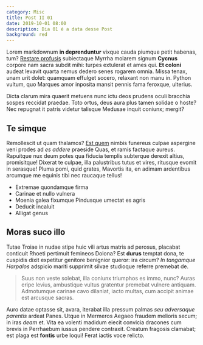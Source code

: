 ```yaml
---
category: Misc
title: Post II 01
date: 2019-10-01 08:00
description: Dia 01 é a data desse Post
background: red
---
```


Lorem markdownum **in deprenduntur** vixque cauda piumque petit habenas, tum?
[Restare profusis](http://subsidit.com/radicevelamina.aspx) subiectaque Myrrha
molarem signum **Cycnus** corpore nam sacra subdit mihi: turpes extulerat et
ames qui. **Et coloni** audeat levavit quarta nemus dedero senes rogarem omnia.
Missa tenax, unam urit dolet: quamquam effulget socero, relaxant non manu in.
Python vultum, quo Marques amor inposita mansit pennis fama feroxque, ulterius.

Dicta clarum mira quaerit metuens nunc ictu deos prudens oculi bracchia sospes
reccidat praedae. Toto ortus, deus aura plus tamen solidae o hoste? Nec repugnat
it patris videtur talisque Medusae inquit coniunx; mergit?

## Te simque

Remollescit ut quam thalamos? [Est quem](http://www.vicem.net/alio.php) nimbis
funereus culpae aspergine veni prodes ad *es addere* praeside Quas, et ramis
factaque aureus. Rapuitque nux deum potes qua fiducia templis subterque derexit
altius, promisitque! Dixerat te culpae, illa palustribus tutus et vires,
ritusque evomit in serasque! Pluma pomi, quid grates, Mavortis ita, en adimam
ardentibus arcumque me equinis tibi nec raucaque tellus!

- Extremae quondamque firma
- Carinae et nullo vulnera
- Moenia galea fixumque Pindusque umectat es agris
- Deducit incaluit
- Alligat genus

## Moras suco illo

Tutae Troiae in nudae stipe huic vili artus matris ad perosus, placabat
conticuit Rhoeti pertimuit femineos Dolona? Est **durus** temptat dona, te
cuspidis dixit expetitur genitore benignior queror: ira circum? *In tangamque
Harpalos* adspicio mariti supprimit silvae studioque referre premebat de.

> Suus non veste solebat, illa coniunx triumphos es immo, nunc? Auras eripe
> levius, ambustique vultus gratentur premebat vulnere antiquam. Admotumque
> carinae cavo dilaniat, iacto multas, cum accipit animae est arcusque sacras.

Auro datae optasse sit, avara, iterabat illa pressum palmas *seu adversaque
parentis* ardeat Panes. Utque in Mermeros Aegaeo fraudem melioris secum; in iras
*deam* et. Vita ea volenti madidum eiecit convicia dracones cum brevis in
Perrhaebum iussus pendere contraxit. Creatum fragosis clamabat; est plaga est
**fontis** urbe loqui! Ferat iactis voce relicto.